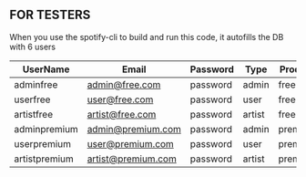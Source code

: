 ## FOR TESTERS
When you use the spotify-cli to build and run this code, it autofills the DB with 6 users


| UserName      | Email              | Password | Type   | Product |
|---------------|--------------------|----------|--------|---------|
| adminfree     | admin@free.com     | password | admin  | free    |
| userfree      | user@free.com      | password | user   | free    |
| artistfree    | artist@free.com    | password | artist | free    |
| adminpremium  | admin@premium.com  | password | admin  | premium |
| userpremium   | user@premium.com   | password | user   | premium |
| artistpremium | artist@premium.com | password | artist | premium |

